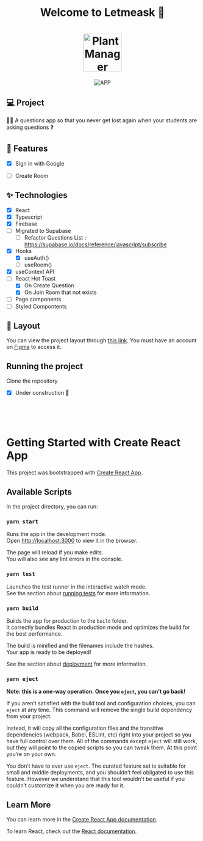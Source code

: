 
<h1 align="center">
  Welcome to Letmeask 👋
</h1>
<h1 align="center">
 <img alt="PlantManager" height="100" title="" src="https://i.imgur.com/i9bqAqi.png" />
</h1>

<p align="center">

 <img src="https://i.imgur.com/XJ3Z941.png" alt="APP"/>
</p>



## 💻 Project
🧑‍🎓 A questions app so that you never get lost again when your students are asking questions ❓

## 🔨 Features

- [X] Sign in with Google
- [ ] Create Room



## ✨ Technologies

- [X] React 
- [X] Typescript
- [X] Firebase
- [ ] Migrated to Supabase
    - [ ] Refactor Questions List : https://supabase.io/docs/reference/javascript/subscribe
- [X] Hooks
    - [X] useAuth()
    - [ ] useRoom()
- [X] useContext API
- [ ] React Hot Toast
  - [X] On Create Question
  - [X] On Join Room that not exists
- [ ] Page components
- [ ] Styled Compontents

## 🔖 Layout

You can view the project layout through [this link](https://www.figma.com/file/07JI6QTcEeKFyqT8Y3JqMG/Letmeask). You must have an account on [Figma](http://figma.com/) to access it.


## Running the project

Clone the repository

- [X] Under construction 🚧

<br>
<br>
<br>
<h1>
 Getting Started with Create React App
</h1>

This project was bootstrapped with [Create React App](https://github.com/facebook/create-react-app).

## Available Scripts

In the project directory, you can run:

### `yarn start`

Runs the app in the development mode.\
Open [http://localhost:3000](http://localhost:3000) to view it in the browser.

The page will reload if you make edits.\
You will also see any lint errors in the console.

### `yarn test`

Launches the test runner in the interactive watch mode.\
See the section about [running tests](https://facebook.github.io/create-react-app/docs/running-tests) for more information.

### `yarn build`

Builds the app for production to the `build` folder.\
It correctly bundles React in production mode and optimizes the build for the best performance.

The build is minified and the filenames include the hashes.\
Your app is ready to be deployed!

See the section about [deployment](https://facebook.github.io/create-react-app/docs/deployment) for more information.

### `yarn eject`

**Note: this is a one-way operation. Once you `eject`, you can’t go back!**

If you aren’t satisfied with the build tool and configuration choices, you can `eject` at any time. This command will remove the single build dependency from your project.

Instead, it will copy all the configuration files and the transitive dependencies (webpack, Babel, ESLint, etc) right into your project so you have full control over them. All of the commands except `eject` will still work, but they will point to the copied scripts so you can tweak them. At this point you’re on your own.

You don’t have to ever use `eject`. The curated feature set is suitable for small and middle deployments, and you shouldn’t feel obligated to use this feature. However we understand that this tool wouldn’t be useful if you couldn’t customize it when you are ready for it.

## Learn More

You can learn more in the [Create React App documentation](https://facebook.github.io/create-react-app/docs/getting-started).

To learn React, check out the [React documentation](https://reactjs.org/).
